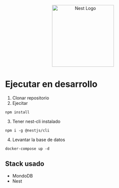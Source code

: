 <p align="center">
  <a href="http://nestjs.com/" target="blank"><img src="https://nestjs.com/img/logo-small.svg" width="200" alt="Nest Logo" /></a>
</p>

# Ejecutar en desarrollo

1. Clonar repositorio
2. Ejecitar
```
npm install
```
3. Tener nest-cli instalado
```
npm i -g @nestjs/cli
```
4. Levantar la base de datos
```
docker-compose up -d
```

## Stack usado
* MondoDB
* Nest